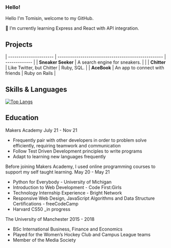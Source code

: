 ### Hello!

Hello I'm Tomisin, welcome to my GitHub.

🌱 I’m currently learning Express and React with API integration.

Projects
----

| ---------------------- | --------------------------------------------------- | ------------- |
| **Sneaker Seeker**     | A search engine for sneakers.                       |               |
| **Chitter**            | Like Twitter, but Chitter                           | Ruby, SQL.    |
| **AceBook**            | An app to connect with friends                      | Ruby on Rails |


Skills & Languages
----
[![Top Langs](https://github-readme-stats.vercel.app/api/top-langs/?username=tomisinj&layout=compact)](https://github.com/anuraghazra/github-readme-stats)

Education
----

Makers Academy 
July 21 - Nov 21

- Frequently pair with other developers in order to problem solve efficiently, requiring teamwork and communication
- Follow Test Driven Development principles to write programs
- Adapt to learning new languages frequently

Before joining Makers Academy, I used online programming courses to support my self taught learning.
May 20 - May 21

- Python for Everybody - University of Michigan
- Introduction to Web Development - Code First:Girls
- Technology Internship Experience - Bright Network
- Responsive Web Design, JavaScript Algorithms and Data Structure Certifications - freeCodeCamp
- Harvard CS50 _in progress

The University of Manchester
2015 - 2018

- BSc International Business, Finance and Economics
- Played for the Women’s Hockey Club and Campus League teams
- Member of the Media Society
